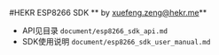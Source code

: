 #HEKR ESP8266 SDK
** by [xuefeng.zeng@hekr.me](mailto:xuefeng.zeng@hekr.me "xuefeng.zeng@hekr.me")** 

- API见目录 `document/esp8266_sdk_api.md`
- SDK使用说明 `document/esp8266_sdk_user_manual.md`